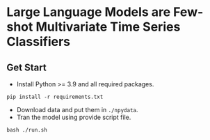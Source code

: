 # Large Language Models are Few-shot Multivariate Time Series Classifiers

## Get Start
* Install Python >= 3.9 and all required packages.
```
pip install -r requirements.txt
```
* Download data and put them in `./npydata`.
* Tran the model using provide script file.
```
bash ./run.sh
```